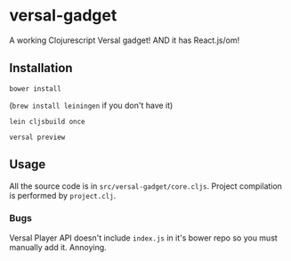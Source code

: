 # versal-gadget

A working Clojurescript Versal gadget! AND it has React.js/om!

## Installation

`bower install`

(`brew install leiningen` if you don't have it)

`lein cljsbuild once`

`versal preview`

## Usage

All the source code is in `src/versal-gadget/core.cljs`.
Project compilation is performed by `project.clj`.

### Bugs

Versal Player API doesn't include `index.js` in it's bower repo so you must manually add it. Annoying.
